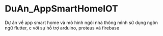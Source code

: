 # DuAn_AppSmartHomeIOT
Dự án về app smart home và mô hình ngôi nhà thông mình sử dụng ngôn ngữ flutter, c với sự hỗ trợ arduino, proteus và firebase  
